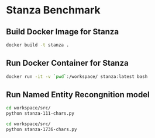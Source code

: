 # Stanza Benchmark

## Build Docker Image for Stanza

```sh
docker build -t stanza .
```

## Run Docker Container for Stanza

```sh
docker run -it -v `pwd`:/workspace/ stanza:latest bash
```

## Run Named Entity Recongnition model

```sh
cd workspace/src/
python stanza-111-chars.py
```

```sh
cd workspace/src/
python stanza-1736-chars.py
```